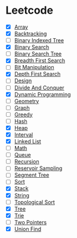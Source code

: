 # Leetcode

* [x] [Array](./array/notes.md)
* [x] [Backtracking](./backtracking/notes.md)
* [ ] [Binary Indexed Tree](./binary-indexed-tree/notes.md)
* [x] [Binary Search](./binary-search/notes.md)
* [ ] [Binary Search Tree](./binary-search-tree/notes.md)
* [x] [Breadth First Search](./breadth-first-search/notes.md)
* [ ] [Bit Manipulation](./bit-manipulation/notes.md)
* [x] [Depth First Search](./depth-first-search/notes.md)
* [ ] [Design](./design/notes.md)
* [ ] [Divide And Conquer](./divide-and-conquer/notes.md)
* [x] [Dynamic Programming](./dynamic-programming/notes.md)
* [ ] [Geometry](./geometry/notes.md)
* [ ] [Graph](./graph/notes.md)
* [ ] [Greedy](./greedy/notes.md)
* [ ] [Hash](./hash/notes.md)
* [x] [Heap](./heap/notes.md)
* [x] [Interval](./interval/notes.md)
* [x] [Linked List](./linked-list/notes.md)
* [ ] [Math](./math/notes.md)
* [ ] [Queue](./queue/notes.md)
* [ ] [Recursion](./recursion/notes.md)
* [ ] [Reservoir Sampling](./reservior-sampling/notes.md)
* [ ] [Segment Tree](./segment-tree/notes.md)
* [ ] [Sort](./sort/notes.md)
* [x] [Stack](./stack/notes.md)
* [x] [String](./string/notes.md)
* [ ] [Topological Sort](./topological-sort/notes.md)
* [x] [Tree](./tree/notes.md)
* [x] [Trie](./trie/notes.md)
* [ ] [Two Pointers](./two-pointers/notes.md)
* [x] [Union Find](./union-find/notes.md)
